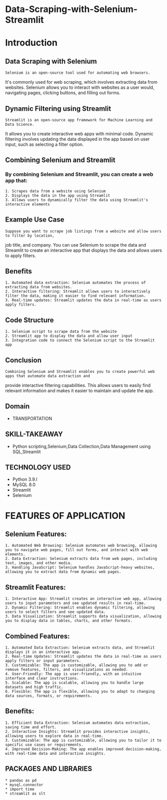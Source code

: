 # Data-Scraping-with-Selenium-Streamlit

# Introduction
## Data Scraping with Selenium

    Selenium is an open-source tool used for automating web browsers. 
It's commonly used for web scraping, which involves extracting data from websites. 
Selenium allows you to interact with websites as a user would, navigating pages, clicking buttons, and filling out forms.

## Dynamic Filtering using Streamlit
  
    Streamlit is an open-source app framework for Machine Learning and Data Science. 
It allows you to create interactive web apps with minimal code. 
Dynamic filtering involves updating the data displayed in the app based on user input, such as selecting a filter option.

## Combining Selenium and Streamlit
### By combining Selenium and Streamlit, you can create a web app that:
    1. Scrapes data from a website using Selenium
    2. Displays the data in the app using Streamlit
    3. Allows users to dynamically filter the data using Streamlit's interactive elements

## Example Use Case
    Suppose you want to scrape job listings from a website and allow users to filter by location, 
job title, and company. You can use Selenium to scrape the data and 
Streamlit to create an interactive app that displays the data and allows users to apply filters.

## Benefits
    1. Automated data extraction: Selenium automates the process of extracting data from websites.
    2. Interactive filtering: Streamlit allows users to interactively filter the data, making it easier to find relevant information.
    3. Real-time updates: Streamlit updates the data in real-time as users apply filters.

## Code Structure

    1. Selenium script to scrape data from the website
    2. Streamlit app to display the data and allow user input
    3. Integration code to connect the Selenium script to the Streamlit app

## Conclusion

    Combining Selenium and Streamlit enables you to create powerful web apps that automate data extraction and 
provide interactive filtering capabilities. This allows users to easily find relevant information and 
makes it easier to maintain and update the app.

## Domain 
* TRANSPORTATION

## SKILL-TAKEAWAY
* Python scripting,Selenium,Data Collection,Data Management using SQL,Streamlit

## TECHNOLOGY USED
* Python 3.9.I
* MySQL 8.0
* Streamlit
* Selenium

# FEATURES OF APPLICATION

## Selenium Features:
    
    1. Automated Web Browsing: Selenium automates web browsing, allowing you to navigate web pages, fill out forms, and interact with web elements.
    2. Data Extraction: Selenium extracts data from web pages, including text, images, and other media.
    3. Handling JavaScript: Selenium handles JavaScript-heavy websites, allowing you to extract data from dynamic web pages.

## Streamlit Features:

    1. Interactive App: Streamlit creates an interactive web app, allowing users to input parameters and see updated results in real-time.
    2. Dynamic Filtering: Streamlit enables dynamic filtering, allowing users to select filters and see updated data.
    3. Data Visualization: Streamlit supports data visualization, allowing you to display data in tables, charts, and other formats.

## Combined Features:

    1. Automated Data Extraction: Selenium extracts data, and Streamlit displays it in an interactive app.
    2. Real-time Updates: Streamlit updates the data in real-time as users apply filters or input parameters.
    3. Customizable: The app is customizable, allowing you to add or remove features, filters, and visualizations as needed.
    4. User-Friendly: The app is user-friendly, with an intuitive interface and clear instructions.
    5. Scalable: The app is scalable, allowing you to handle large datasets and high traffic.
    6. Flexible: The app is flexible, allowing you to adapt to changing data sources, formats, or requirements.

## Benefits:
    
    1. Efficient Data Extraction: Selenium automates data extraction, saving time and effort.
    2. Interactive Insights: Streamlit provides interactive insights, allowing users to explore data in real-time.
    3. Customizable: The app is customizable, allowing you to tailor it to specific use cases or requirements.
    4. Improved Decision-Making: The app enables improved decision-making, with real-time data and interactive insights.


## PACKAGES AND LIBRARIES
    * pandas as pd
    * mysql.connector
    * import time
    * streamlit as slt
  


```python

```

